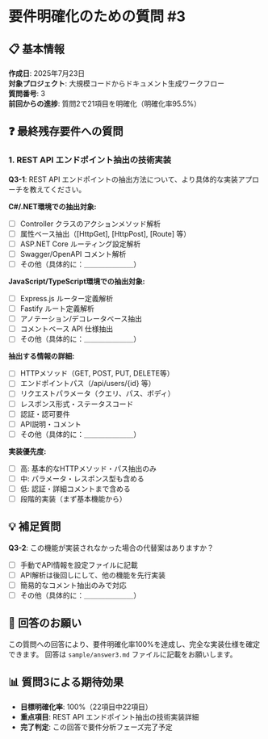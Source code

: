 # 要件明確化のための質問 #3

## 📋 基本情報
**作成日**: 2025年7月23日  
**対象プロジェクト**: 大規模コードからドキュメント生成ワークフロー  
**質問番号**: 3  
**前回からの進捗**: 質問2で21項目を明確化（明確化率95.5%）

## ❓ 最終残存要件への質問

### 1. REST API エンドポイント抽出の技術実装

**Q3-1**: REST API エンドポイントの抽出方法について、より具体的な実装アプローチを教えてください。

**C#/.NET環境での抽出対象:**
- [ ] Controller クラスのアクションメソッド解析
- [ ] 属性ベース抽出（[HttpGet], [HttpPost], [Route] 等）
- [ ] ASP.NET Core ルーティング設定解析
- [ ] Swagger/OpenAPI コメント解析
- [ ] その他（具体的に：＿＿＿＿＿＿＿）

**JavaScript/TypeScript環境での抽出対象:**
- [ ] Express.js ルーター定義解析
- [ ] Fastify ルート定義解析
- [ ] アノテーション/デコレータベース抽出
- [ ] コメントベース API 仕様抽出
- [ ] その他（具体的に：＿＿＿＿＿＿＿）

**抽出する情報の詳細:**
- [ ] HTTPメソッド（GET, POST, PUT, DELETE等）
- [ ] エンドポイントパス（/api/users/{id} 等）
- [ ] リクエストパラメータ（クエリ、パス、ボディ）
- [ ] レスポンス形式・ステータスコード
- [ ] 認証・認可要件
- [ ] API説明・コメント
- [ ] その他（具体的に：＿＿＿＿＿＿＿）

**実装優先度:**
- [ ] 高: 基本的なHTTPメソッド・パス抽出のみ
- [ ] 中: パラメータ・レスポンス型も含める
- [ ] 低: 認証・詳細コメントまで含める
- [ ] 段階的実装（まず基本機能から）

## 💡 補足質問

**Q3-2**: この機能が実装されなかった場合の代替案はありますか？
- [ ] 手動でAPI情報を設定ファイルに記載
- [ ] API解析は後回しにして、他の機能を先行実装
- [ ] 簡易的なコメント抽出のみで対応
- [ ] その他（具体的に：＿＿＿＿＿＿＿）

## 🎯 回答のお願い

この質問への回答により、要件明確化率100%を達成し、完全な実装仕様を確定できます。
回答は `sample/answer3.md` ファイルに記載をお願いします。

## 📊 質問3による期待効果
- **目標明確化率**: 100%（22項目中22項目）
- **重点項目**: REST API エンドポイント抽出の技術実装詳細
- **完了判定**: この回答で要件分析フェーズ完了予定
